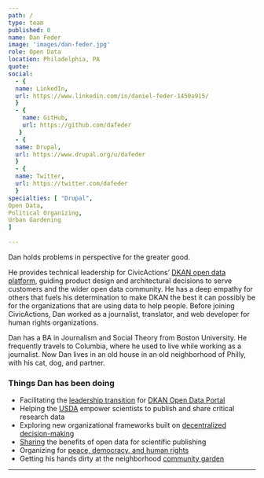 ```yaml
---
path: /
type: team
published: 0
name: Dan Feder
image: 'images/dan-feder.jpg'
role: Open Data
location: Philadelphia, PA
quote: 
social: 
  - {
  name: LinkedIn,
  url: https://www.linkedin.com/in/daniel-feder-1450a915/
  }
  - {
    name: GitHub,
    url: https://github.com/dafeder
   }
  - {
  name: Drupal,
  url: https://www.drupal.org/u/dafeder
  }
  - {
  name: Twitter,
  url: https://twitter.com/dafeder
  }
specialties: [ "Drupal",
Open Data,
Political Organizing,
Urban Gardening
]
  
---
```


Dan holds problems in perspective for the greater good.

He provides technical leadership for CivicActions’ [DKAN open data platform](https://civicactions.com/dkan/), guiding product design and architectural decisions to serve customers and the wider open data community. He has a deep empathy for others that fuels his determination to make DKAN the best it can possibly be for the organizations that are using data to help people. Before joining CivicActions, Dan worked as a journalist, translator, and web developer for human rights organizations.

Dan has a BA in Journalism and Social Theory from Boston University. He frequently travels to Columbia, where he used to live while working as a journalist. Now Dan lives in an old house in an old neighborhood of Philly, with his cat, dog, and partner.




### Things Dan has been doing
* Facilitating the [leadership transition](https://medium.com/dkan-blog/civicactions-assumes-leadership-of-dkan-project-expands-government-open-data-services-b2e28525ead6) for [DKAN Open Data Portal](https://getdkan.org/)
* Helping the [USDA](https://data.nal.usda.gov/) empower scientists to publish and share critical research data
* Exploring new organizational frameworks built on [decentralized decision-making](http://www.reinventingorganizationswiki.com/Teal_Organizations)
* [Sharing](https://www.drupalasheville.com/2018/session/how-dkan-open-data-platform-empowers-scientific-community) the benefits of open data for scientific publishing
* Organizing for [peace, democracy, and human rights](http://www.jvpphilly.org/)
* Getting his hands dirty at the neighborhood [community garden](https://communityofgardens.si.edu/items/show/43)





-------------------------------
